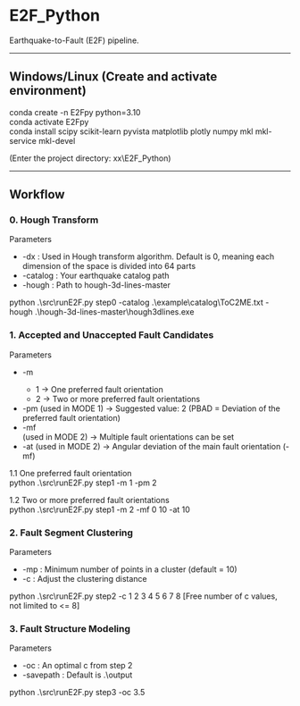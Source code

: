 # E2F_Python

Earthquake-to-Fault (E2F) pipeline.

---

## Windows/Linux (Create and activate environment)
conda create -n E2Fpy python=3.10  
conda activate E2Fpy  
conda install scipy scikit-learn pyvista matplotlib plotly numpy mkl mkl-service mkl-devel  

(Enter the project directory: xx\E2F_Python)

---

## Workflow

### 0. Hough Transform
Parameters
- -dx : Used in Hough transform algorithm. Default is 0, meaning each dimension of the space is divided into 64 parts
- -catalog : Your earthquake catalog path
- -hough : Path to hough-3d-lines-master  

python .\src\runE2F.py step0 -catalog .\example\catalog\ToC2ME.txt -hough .\hough-3d-lines-master\hough3dlines.exe

### 1. Accepted and Unaccepted Fault Candidates
Parameters
- -m <MODE>
  - 1 -> One preferred fault orientation
  - 2 -> Two or more preferred fault orientations
- -pm <PBAD factor> (used in MODE 1) → Suggested value: 2
  (PBAD = Deviation of the preferred fault orientation)
- -mf <main fault orientation> (used in MODE 2) → Multiple fault orientations can be set
- -at <angular tolerance> (used in MODE 2) → Angular deviation of the main fault orientation (-mf)

1.1 One preferred fault orientation  
python .\src\runE2F.py step1 -m 1 -pm 2

1.2 Two or more preferred fault orientations  
python .\src\runE2F.py step1 -m 2 -mf 0 10 -at 10

### 2. Fault Segment Clustering
Parameters
- -mp <minpoint> : Minimum number of points in a cluster (default = 10)
- -c <scaling coefficient> : Adjust the clustering distance

python .\src\runE2F.py step2 -c 1 2 3 4 5 6 7 8 [Free number of c values, not limited to <= 8]

### 3. Fault Structure Modeling
Parameters
- -oc <optimal scaling coefficient> : An optimal c from step 2
- -savepath <output file saving path> : Default is .\output

python .\src\runE2F.py step3 -oc 3.5


